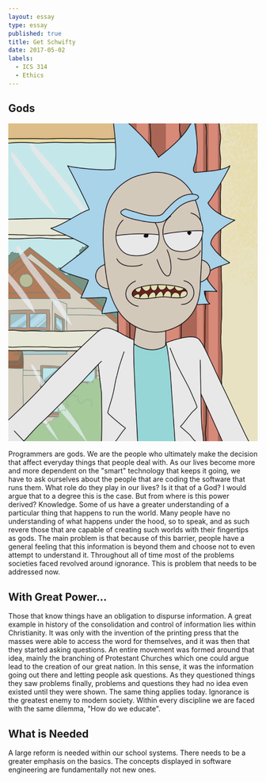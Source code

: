 ```yaml
---
layout: essay
type: essay
published: true
title: Get Schwifty
date: 2017-05-02
labels:
  - ICS 314
  - Ethics
---
```


## Gods

<img class="ui medium left floated image" src="../images/Rick_Sanchez.png">

Programmers are gods. We are the people who ultimately make the decision that affect everyday things that people deal with. As our lives become more and more dependent on the "smart" technology that keeps it going, we have to ask ourselves about the people that are coding the software that runs them. What role do they play in our lives? Is it that of a God? I would argue that to a degree this is the case. But from where is this power derived? Knowledge. Some of us have a greater understanding of a particular thing that happens to run the world. Many people have no understanding of what happens under the hood, so to speak, and as such revere those that are capable of creating such worlds with their fingertips as gods. The main problem is that because of this barrier, people have a general feeling that this information is beyond them and choose not to even attempt to understand it. Throughout all of time most of the problems societies faced revolved around ignorance. This is problem that needs to be addressed now. 

## With Great Power...

Those that know things have an obligation to dispurse information. A great example in history of the consolidation and control of information lies within Christianity. It was only with the invention of the printing press that the masses were able to access the word for themselves, and it was then that they started asking questions. An entire movement was formed around that idea, mainly the branching of Protestant Churches which one could argue lead to the creation of our great nation. In this sense, it was the information going out there and letting people ask questions. As they questioned things they saw problems finally, problems and questions they had no idea even existed until they were shown. The same thing applies today. Ignorance is the greatest enemy to modern society. Within every discipline we are faced with the same dilemma, "How do we educate". 

## What is Needed
A large reform is needed within our school systems. There needs to be a greater emphasis on the basics. The concepts displayed in software engineering are fundamentally not new ones. 
